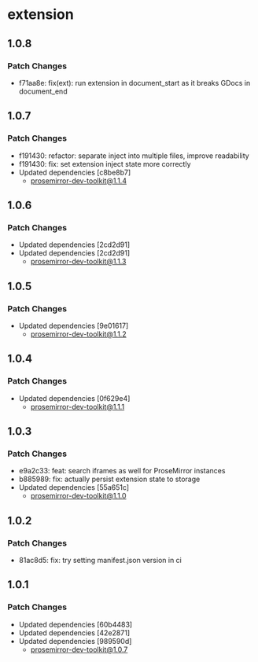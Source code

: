 # extension

## 1.0.8

### Patch Changes

- f71aa8e: fix(ext): run extension in document_start as it breaks GDocs in document_end

## 1.0.7

### Patch Changes

- f191430: refactor: separate inject into multiple files, improve readability
- f191430: fix: set extension inject state more correctly
- Updated dependencies [c8be8b7]
  - prosemirror-dev-toolkit@1.1.4

## 1.0.6

### Patch Changes

- Updated dependencies [2cd2d91]
- Updated dependencies [2cd2d91]
  - prosemirror-dev-toolkit@1.1.3

## 1.0.5

### Patch Changes

- Updated dependencies [9e01617]
  - prosemirror-dev-toolkit@1.1.2

## 1.0.4

### Patch Changes

- Updated dependencies [0f629e4]
  - prosemirror-dev-toolkit@1.1.1

## 1.0.3

### Patch Changes

- e9a2c33: feat: search iframes as well for ProseMirror instances
- b885989: fix: actually persist extension state to storage
- Updated dependencies [55a651c]
  - prosemirror-dev-toolkit@1.1.0

## 1.0.2

### Patch Changes

- 81ac8d5: fix: try setting manifest.json version in ci

## 1.0.1

### Patch Changes

- Updated dependencies [60b4483]
- Updated dependencies [42e2871]
- Updated dependencies [989590d]
  - prosemirror-dev-toolkit@1.0.7

